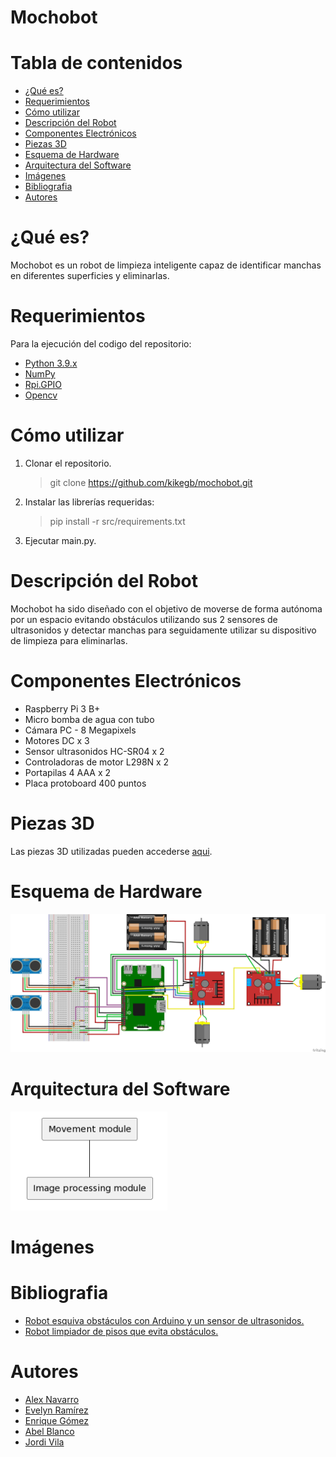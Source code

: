# Mochobot

# Tabla de contenidos

* [¿Qué es?](#qué-es)
* [Requerimientos](#requerimientos)
* [Cómo utilizar](#cómo-utilizar)
* [Descripción del Robot](#descripción-del-robot)
* [Componentes Electrónicos](#componentes-electrónicos)
* [Piezas 3D](#piezas-3d)
* [Esquema de Hardware](#esquema-de-hardware)
* [Arquitectura del Software](#arquitectura-del-software)
* [Imágenes](#imágenes)
* [Bibliografia](#bibliografia)
* [Autores](#autores)


# ¿Qué es?

Mochobot es un robot de limpieza inteligente capaz de identificar manchas en diferentes superficies y eliminarlas.


# Requerimientos

Para la ejecución del codigo del repositorio:
* [Python 3.9.x](https://www.python.org/)
* [NumPy](https://numpy.org/)
* [Rpi.GPIO](https://pypi.org/project/RPi.GPIO/)
* [Opencv](https://opencv.org)


# Cómo utilizar

1. Clonar el repositorio.
    > git clone https://github.com/kikegb/mochobot.git

2. Instalar las librerías requeridas:
    > pip install -r src/requirements.txt

3. Ejecutar main.py.


# Descripción del Robot

Mochobot ha sido diseñado con el objetivo de moverse de forma autónoma por un espacio evitando obstáculos utilizando sus 2 sensores de ultrasonidos y detectar manchas para seguidamente utilizar su dispositivo de limpieza para eliminarlas.


# Componentes Electrónicos

* Raspberry Pi 3 B+
* Micro bomba de agua con tubo
* Cámara PC - 8 Megapixels
* Motores DC x 3
* Sensor ultrasonidos HC-SR04 x 2
* Controladoras de motor L298N x 2
* Portapilas 4 AAA x 2
* Placa protoboard 400 puntos


# Piezas 3D

Las piezas 3D utilizadas pueden accederse [aqui](https://github.com/kikegb/mochobot/tree/main/3D).


# Esquema de Hardware

<img src="figs/esquema_hardware.PNG">


# Arquitectura del Software

<img src="figs/arquitectura_software.PNG">


# Imágenes


# Bibliografia

* [Robot esquiva obstáculos con Arduino y un sensor de ultrasonidos.](https://eloctavobit.com/arduino/robot-esquiva-obstaculos-con-arduino-sensor-ultrasonidos/)
* [Robot limpiador de pisos que evita obstáculos.](https://www.youtube.com/watch?v=109XJldAMss)


# Autores

* [Alex Navarro](https://github.com/AlecitoUAB)
* [Evelyn Ramírez](https://github.com/1569037)
* [Enrique Gómez](https://github.com/kikegb)
* [Abel Blanco](https://github.com/abprous)
* [Jordi Vila](https://github.com/jvfjordiv)
